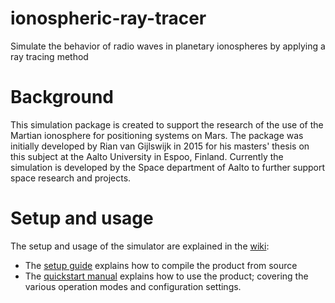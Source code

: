 # ionospheric-ray-tracer #
Simulate the behavior of radio waves in planetary ionospheres by applying a ray tracing method

# Background #
This simulation package is created to support the research of the use of the Martian ionosphere for
positioning systems on Mars. The package was initially developed by Rian van Gijlswijk in 2015 for his 
masters' thesis on this subject at the Aalto University in Espoo, Finland. Currently the simulation is
developed by the Space department of Aalto to further support space research and projects. 

# Setup and usage #
The setup and usage of the simulator are explained in the [wiki](https://github.com/AaltoSpace/ionospheric-ray-tracer/wiki/Home):
- The [setup guide](https://github.com/AaltoSpace/ionospheric-ray-tracer/wiki/Setup-guide) explains how to compile the product from source
- The [quickstart manual](https://github.com/AaltoSpace/ionospheric-ray-tracer/wiki/Quickstart-manual) explains how to use the product; covering the various operation modes and configuration settings.
